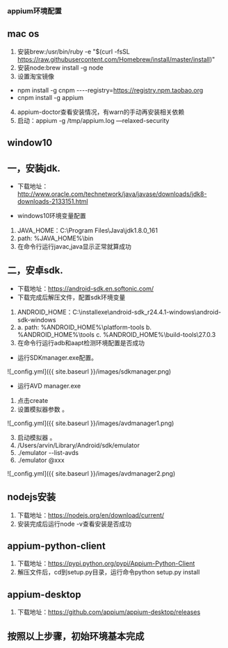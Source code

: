 ### appium环境配置
## mac os
1. 安装brew:/usr/bin/ruby -e "$(curl -fsSL https://raw.githubusercontent.com/Homebrew/install/master/install)"
2. 安装node:brew install -g node
3. 设置淘宝镜像
* npm install -g cnpm ----registry=https://registry.npm.taobao.org
* cnpm install -g appium
4. appium-doctor查看安装情况，有warn的手动再安装相关依赖
5. 启动：appium -g /tmp/appium.log —relaxed-security

## window10

## 一，安装jdk.

* 下载地址：http://www.oracle.com/technetwork/java/javase/downloads/jdk8-downloads-2133151.html

* windows10环境变量配置
1. JAVA_HOME：C:\Program Files\Java\jdk1.8.0_161
2. path: %JAVA_HOME%\bin
3. 在命令行运行javac,java显示正常就算成功

## 二，安卓sdk.

* 下载地址：https://android-sdk.en.softonic.com/
* 下载完成后解压文件，配置sdk环境变量
1. ANDROID_HOME：C:\installexe\android-sdk_r24.4.1-windows\android-sdk-windows
2. a. path: %ANDROID_HOME%\platform-tools  b. %ANDROID_HOME%\tools  c. %ANDROID_HOME%\build-tools\27.0.3
3. 在命令行运行adb和aapt检测环境配置是否成功
* 运行SDKmanager.exe配置。

![_config.yml]({{ site.baseurl }}/images/sdkmanager.png)

* 运行AVD manager.exe
1. 点击create
2. 设置模拟器参数 。

![_config.yml]({{ site.baseurl }}/images/avdmanager1.png)

3. 启动模拟器 。
1. /Users/arvin/Library/Android/sdk/emulator
2. ./emulator --list-avds
3. ./emulator @xxx

![_config.yml]({{ site.baseurl }}/images/avdmanager2.png)

## nodejs安装
1. 下载地址：https://nodejs.org/en/download/current/
2. 安装完成后运行node -v查看安装是否成功

## appium-python-client
1. 下载地址：https://pypi.python.org/pypi/Appium-Python-Client
2. 解压文件后，cd到setup.py目录，运行命令python setup.py install

## appium-desktop
1. 下载地址：https://github.com/appium/appium-desktop/releases

## 按照以上步骤，初始环境基本完成
